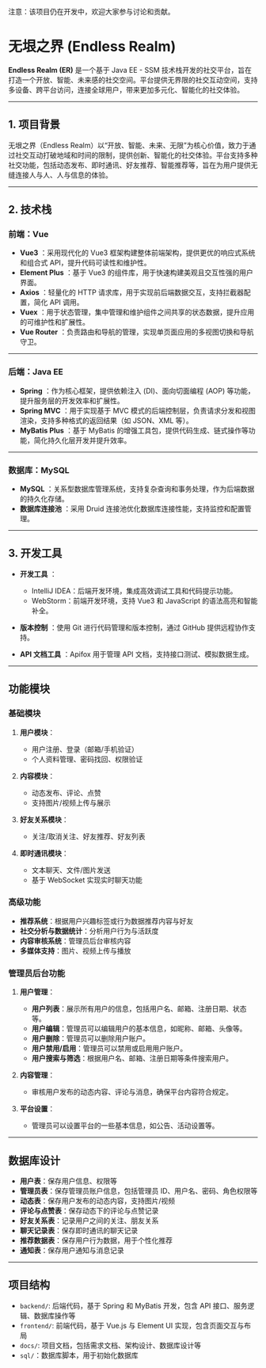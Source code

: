 注意：该项目仍在开发中，欢迎大家参与讨论和贡献。

# 无垠之界 (Endless Realm)

**Endless Realm (ER)** 是一个基于 Java EE - SSM 技术栈开发的社交平台，旨在打造一个开放、智能、未来感的社交空间。平台提供无界限的社交互动空间，支持多设备、跨平台访问，连接全球用户，带来更加多元化、智能化的社交体验。

---

## 1. 项目背景

无垠之界（Endless Realm）以“开放、智能、未来、无限”为核心价值，致力于通过社交互动打破地域和时间的限制，提供创新、智能化的社交体验。平台支持多种社交功能，包括动态发布、即时通讯、好友推荐、智能推荐等，旨在为用户提供无缝连接人与人、人与信息的体验。

---

## 2. 技术栈

### 前端：Vue

- **Vue3** ：采用现代化的 Vue3 框架构建整体前端架构，提供更优的响应式系统和组合式 API，提升代码可读性和维护性。
- **Element Plus** ：基于 Vue3 的组件库，用于快速构建美观且交互性强的用户界面。
- **Axios** ：轻量化的 HTTP 请求库，用于实现前后端数据交互，支持拦截器配置，简化 API 调用。
- **Vuex** ：用于状态管理，集中管理和维护组件之间共享的状态数据，提升应用的可维护性和扩展性。
- **Vue Router** ：负责路由和导航的管理，实现单页面应用的多视图切换和导航守卫。

------

### 后端：Java EE

- **Spring** ：作为核心框架，提供依赖注入 (DI)、面向切面编程 (AOP) 等功能，提升服务层的开发效率和扩展性。
- **Spring MVC** ：用于实现基于 MVC 模式的后端控制层，负责请求分发和视图渲染，支持多种格式的返回结果（如 JSON、XML 等）。
- **MyBatis Plus** ：基于 MyBatis 的增强工具包，提供代码生成、链式操作等功能，简化持久化层开发并提升效率。

------

### 数据库：MySQL

- **MySQL** ：关系型数据库管理系统，支持复杂查询和事务处理，作为后端数据的持久化存储。
- **数据库连接池** ：采用 Druid 连接池优化数据库连接性能，支持监控和配置管理。

---

## 3. 开发工具

- **开发工具** ：
  - IntelliJ IDEA：后端开发环境，集成高效调试工具和代码提示功能。
  - WebStorm：前端开发环境，支持 Vue3 和 JavaScript 的语法高亮和智能补全。

- **版本控制** ：使用 Git 进行代码管理和版本控制，通过 GitHub 提供远程协作支持。
- **API 文档工具** ：Apifox 用于管理 API 文档，支持接口测试、模拟数据生成。

---

## 功能模块

### 基础模块

1. **用户模块**：
   - 用户注册、登录（邮箱/手机验证）
   - 个人资料管理、密码找回、权限验证

2. **内容模块**：
   - 动态发布、评论、点赞
   - 支持图片/视频上传与展示

3. **好友关系模块**：
   - 关注/取消关注、好友推荐、好友列表

4. **即时通讯模块**：
   - 文本聊天、文件/图片发送
   - 基于 WebSocket 实现实时聊天功能

### 高级功能

- **推荐系统**：根据用户兴趣标签或行为数据推荐内容与好友
- **社交分析与数据统计**：分析用户行为与活跃度
- **内容审核系统**：管理员后台审核内容
- **多媒体支持**：图片、视频上传与播放

### 管理员后台功能

1. **用户管理**：
   - **用户列表**：展示所有用户的信息，包括用户名、邮箱、注册日期、状态等。
   - **用户编辑**：管理员可以编辑用户的基本信息，如昵称、邮箱、头像等。
   - **用户删除**：管理员可以删除用户账户。
   - **用户禁用/启用**：管理员可以禁用或启用用户账户。
   - **用户搜索与筛选**：根据用户名、邮箱、注册日期等条件搜索用户。

2. **内容管理**：
   - 审核用户发布的动态内容、评论与消息，确保平台内容符合规定。

3. **平台设置**：
   - 管理员可以设置平台的一些基本信息，如公告、活动设置等。

---

## 数据库设计

- **用户表**：保存用户信息、权限等
- **管理员表**：保存管理员账户信息，包括管理员 ID、用户名、密码、角色权限等
- **动态表**：保存用户发布的动态内容，支持图片/视频
- **评论与点赞表**：保存动态下的评论与点赞记录
- **好友关系表**：记录用户之间的关注、朋友关系
- **聊天记录表**：保存即时通讯的聊天记录
- **推荐数据表**：保存用户行为数据，用于个性化推荐
- **通知表**：保存用户通知与消息记录

---

## 项目结构

- `backend/`: 后端代码，基于 Spring 和 MyBatis 开发，包含 API 接口、服务逻辑、数据库操作等
- `frontend/`: 前端代码，基于 Vue.js 与 Element UI 实现，包含页面交互与布局
- `docs/`: 项目文档，包括需求文档、架构设计、数据库设计等
- `sql/`：数据库脚本，用于初始化数据库

